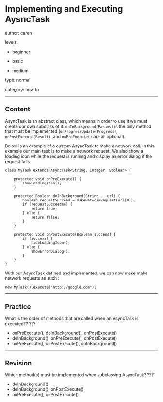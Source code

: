 # Implementing and Executing AysncTask
author: caren

levels:

  - beginner

  - basic

  - medium

type: normal

category: how to

---
## Content

AsyncTask is an abstract class, which means in order to use it we must create our own subclass of it. `doInBackground(Params)` is the only method that must be implemented (`onProgressUpdate(Progress)`, `onPostExecute(Result)`, and `onPreExecute()` are all optional).

Below is an example of a custom AsyncTask to make a network call. In this example our main task is to make a network request. We also show a loading icon while the request is running and display an error dialog if the request fails.

```
class MyTask extends AsyncTask<String, Integer, Boolean> {

    protected void onPreExecute() {
        showLoadingIcon();
    }

    protected Boolean doInBackground(String... url) {
        boolean requestSucceed = makeNetworkRequest(url[0]);
        if (requestSucceeded) {
            return true;
        } else {
            return false;
        }
    }

    protected void onPostExecute(Boolean success) {
        if (success) {
            hideLoadingIcon();
        } else {
            showErrorDialog();
        }
    }
}
```

With our AsyncTask defined and implemented, we can now make make network requests as such : 
```
new MyTask().execute("http://google.com");
```


---
## Practice

What is the order of methods that are called when an AsyncTask is executed??
???

* onPreExecute(), doInBackground(), onPostExecute()
* doInBackground(), onPreExecute(), onPostExecute()
* onPreExecute(), onPostExecute(), doInBackground()

---
## Revision

Which method(s) must be implemented when subclassing AsyncTask?
???

* doInBackground()
* doInBackground(), onPostExecute()
* onPreExecute(), onPostExecute()
